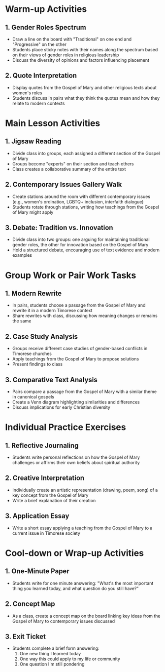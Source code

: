 # Warm-up Activities

## 1. Gender Roles Spectrum

- Draw a line on the board with "Traditional" on one end and "Progressive" on the other
- Students place sticky notes with their names along the spectrum based on their views of gender roles in religious leadership
- Discuss the diversity of opinions and factors influencing placement

## 2. Quote Interpretation

- Display quotes from the Gospel of Mary and other religious texts about women's roles
- Students discuss in pairs what they think the quotes mean and how they relate to modern contexts

# Main Lesson Activities

## 1. Jigsaw Reading

- Divide class into groups, each assigned a different section of the Gospel of Mary
- Groups become "experts" on their section and teach others
- Class creates a collaborative summary of the entire text

## 2. Contemporary Issues Gallery Walk

- Create stations around the room with different contemporary issues (e.g., women's ordination, LGBTQ+ inclusion, interfaith dialogue)
- Students rotate through stations, writing how teachings from the Gospel of Mary might apply

## 3. Debate: Tradition vs. Innovation

- Divide class into two groups: one arguing for maintaining traditional gender roles, the other for innovation based on the Gospel of Mary
- Hold a structured debate, encouraging use of text evidence and modern examples

# Group Work or Pair Work Tasks

## 1. Modern Rewrite

- In pairs, students choose a passage from the Gospel of Mary and rewrite it in a modern Timorese context
- Share rewrites with class, discussing how meaning changes or remains the same

## 2. Case Study Analysis

- Groups receive different case studies of gender-based conflicts in Timorese churches
- Apply teachings from the Gospel of Mary to propose solutions
- Present findings to class

## 3. Comparative Text Analysis

- Pairs compare a passage from the Gospel of Mary with a similar theme in canonical gospels
- Create a Venn diagram highlighting similarities and differences
- Discuss implications for early Christian diversity

# Individual Practice Exercises

## 1. Reflective Journaling

- Students write personal reflections on how the Gospel of Mary challenges or affirms their own beliefs about spiritual authority

## 2. Creative Interpretation

- Individually create an artistic representation (drawing, poem, song) of a key concept from the Gospel of Mary
- Write a brief explanation of their creation

## 3. Application Essay

- Write a short essay applying a teaching from the Gospel of Mary to a current issue in Timorese society

# Cool-down or Wrap-up Activities

## 1. One-Minute Paper

- Students write for one minute answering: "What's the most important thing you learned today, and what question do you still have?"

## 2. Concept Map

- As a class, create a concept map on the board linking key ideas from the Gospel of Mary to contemporary issues discussed

## 3. Exit Ticket

- Students complete a brief form answering:
  1. One new thing I learned today
  2. One way this could apply to my life or community
  3. One question I'm still pondering